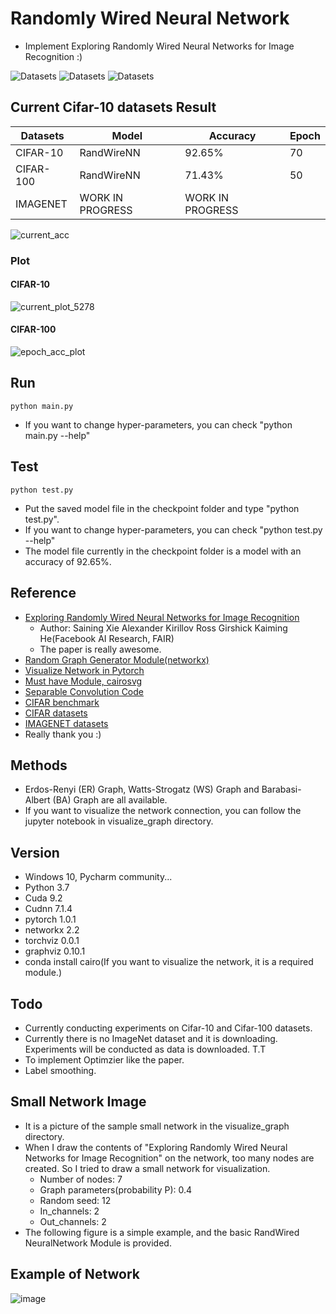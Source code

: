 # Randomly Wired Neural Network
- Implement Exploring Randomly Wired Neural Networks for Image Recognition :)

![Datasets](https://img.shields.io/badge/Dataset-CIFAR--10-brightgreen.svg) ![Datasets](https://img.shields.io/badge/Dataset-CIFAR--100-green.svg) ![Datasets](https://img.shields.io/badge/Dataset-IMAGENET-yellowgreen.svg)


## Current Cifar-10 datasets Result
Datasets | Model | Accuracy | Epoch
----------|----------|----------|----------
CIFAR-10 | RandWireNN | 92.65% | 70
CIFAR-100 | RandWireNN | 71.43% | 50
IMAGENET | WORK IN PROGRESS | WORK IN PROGRESS

![current_acc](https://user-images.githubusercontent.com/22078438/56082204-d2e30a00-5e50-11e9-9b81-4caf98d70b92.PNG)

### Plot
#### CIFAR-10
![current_plot_5278](https://user-images.githubusercontent.com/22078438/56082202-c959a200-5e50-11e9-8e3f-57e60f706932.png)
#### CIFAR-100
![epoch_acc_plot](https://user-images.githubusercontent.com/22078438/56109204-6b30da00-5f8a-11e9-94a8-618aefdb222e.png)

## Run
```
python main.py
```
- If you want to change hyper-parameters, you can check "python main.py --help"

## Test
```
python test.py
```
- Put the saved model file in the checkpoint folder and type "python test.py".
- If you want to change hyper-parameters, you can check "python test.py --help"
- The model file currently in the checkpoint folder is a model with an accuracy of 92.65%.

## Reference
- [Exploring Randomly Wired Neural Networks for Image Recognition](https://arxiv.org/pdf/1904.01569.pdf)
  - Author: Saining Xie Alexander Kirillov Ross Girshick Kaiming He(Facebook AI Research, FAIR)
  - The paper is really awesome.
- [Random Graph Generator Module(networkx)](https://networkx.github.io/documentation/networkx-1.10/reference/generators.html)
- [Visualize Network in Pytorch](https://github.com/szagoruyko/pytorchviz)
- [Must have Module, cairosvg](https://cairosvg.org/)
- [Separable Convolution Code](https://github.com/tstandley/Xception-PyTorch/blob/master/xception.py)
- [CIFAR benchmark](https://github.com/kuangliu/pytorch-cifar)
- [CIFAR datasets](https://www.cs.toronto.edu/~kriz/cifar.html)
- [IMAGENET datasets](http://www.image-net.org/)
- Really thank you :)

## Methods
- Erdos-Renyi (ER) Graph, Watts-Strogatz (WS) Graph and Barabasi-Albert (BA) Graph are all available.
- If you want to visualize the network connection, you can follow the jupyter notebook in visualize_graph directory.

## Version
- Windows 10, Pycharm community...
- Python 3.7
- Cuda 9.2
- Cudnn 7.1.4
- pytorch 1.0.1
- networkx 2.2
- torchviz 0.0.1
- graphviz 0.10.1
- conda install cairo(If you want to visualize the network, it is a required module.)

## Todo
- Currently conducting experiments on Cifar-10 and Cifar-100 datasets.
- Currently there is no ImageNet dataset and it is downloading. Experiments will be conducted as data is downloaded. T.T
- To implement Optimzier like the paper.
- Label smoothing.

## Small Network Image
- It is a picture of the sample small network in the visualize_graph directory.
- When I draw the contents of "Exploring Randomly Wired Neural Networks for Image Recognition" on the network, too many nodes are created. So I tried to draw a small network for visualization.
  - Number of nodes: 7
  - Graph parameters(probability P): 0.4
  - Random seed: 12
  - In_channels: 2
  - Out_channels: 2
- The following figure is a simple example, and the basic RandWired NeuralNetwork Module is provided.

## Example of Network
![image](https://user-images.githubusercontent.com/22078438/55872389-d1eb7780-5bc7-11e9-95a6-7e053cefd1be.png)
